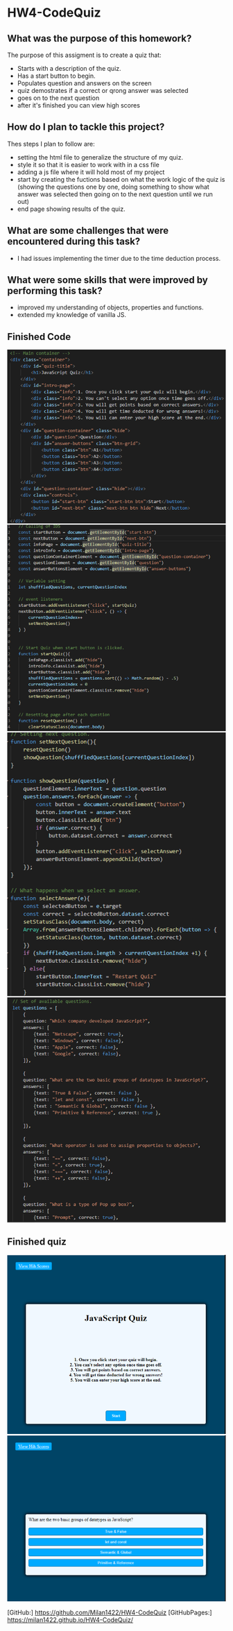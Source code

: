 # HW4-CodeQuiz
## What was the purpose of this homework?
The purpose of this assigment is to create a quiz that:
* Starts with a description of the quiz.
* Has a start button to begin.
* Populates question and answers on the screen
* quiz demostrates if a correct or qrong answer was selected
* goes on to the next question
* after it's finished you can view high scores

## How do I plan to tackle this project?

Thes steps I plan to follow are:
* setting the html file to generalize the structure of my quiz.
* style it so that it is easier to work with in a css file
* adding a js file where it will hold most of my project
* start by creating the fuctions based on what the work logic of the quiz is (showing the questions one by one, doing something to show what answer was selected then going on to the next question until we run out)
* end page showing results of the quiz.

## What are some challenges that were encountered during this task?
* I had issues implementing the timer due to the time deduction process.

## What were some skills that were improved by performing this task?
* improved my understanding of objects, properties and functions.
* extended my knowledge of vanilla JS.


## Finished Code

![html page](mdfiles/htmlfile.png)
![JS file](mdfiles/jsfile1.png)
![JS file](mdfiles/jsfile2.png)
![JS file](mdfiles/jsarrayquestions.png)

## Finished quiz

![quiz page](mdfiles/quizstartpage.png)
![quiz question page](mdfiles/quizquestionpage.png)

[GitHub:] https://github.com/Milan1422/HW4-CodeQuiz
[GitHubPages:] https://milan1422.github.io/HW4-CodeQuiz/




